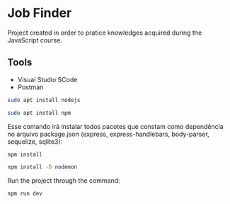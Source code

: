 # Job Finder
Project created in order to pratice knowledges acquired during the JavaScript course.

## Tools
* Visual Studio SCode
* Postman

```sh
sudo apt install nodejs
```
```sh
sudo apt install npm
```

Esse comando irá instalar todos pacotes que constam como dependência no arquivo package.json (express, express-handlebars, body-parser, sequelize, sqlite3):
```sh
npm install
```
```sh
npm install -D nodemon
```

Run the project through the command:
```sh
npm run dev
```
